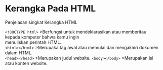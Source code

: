 # Kerangka Pada HTML
<p>Penjelasan singkat Kerangka HTML</p>

```<!DOCTYPE html>``` >Berfungsi untuk mendeklarasikan atau memberitau kepada komputer bahwa kamu ingin <br>
menuliskan perintah HTML. 
<br>
```<html></html>``` >Merupaka tag awal atau memulai dan mengakhiri dokumen dalam HTML.
<br>
```<head></head>``` >Merupakan judul website.
```<body></body>``` >Merupakan isi atau konten website.

